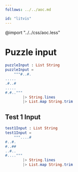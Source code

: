```yaml
---
follows: ../../aoc.md

id: "litvis"
---
```


@import "../../css/aoc.less"

# Puzzle input

```elm {r}
puzzleInput : List String
puzzleInput =
    """#..#.
.....
.#..#
.....
#.#.."""
        |> String.lines
        |> List.map String.trim
```

## Test 1 Input

```elm {r}
test1Input : List String
test1Input =
    """....#
#..#.
#..##
..#..
#...."""
        |> String.lines
        |> List.map String.trim
```
